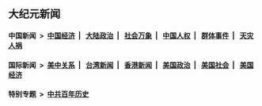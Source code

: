 ## 大纪元新闻

#### 中国新闻 &nbsp;>&nbsp; [中国经济](indexes/ncid283/README.md?04142045) &nbsp;| &nbsp; [大陆政治](indexes/ncid277/README.md?04142045) &nbsp;| &nbsp; [社会万象](indexes/ncid282/README.md?04142045) &nbsp;| &nbsp; [中国人权](indexes/ncid278/README.md?04142045) &nbsp;| &nbsp; [群体事件](indexes/ncid279/README.md?04142045) &nbsp;| &nbsp; [天灾人祸](indexes/ncid280/README.md?04142045)

#### 国际新闻 &nbsp;>&nbsp; [美中关系](indexes/nf1412576/README.md?04142045) &nbsp;| &nbsp; [台湾新闻](indexes/ncid1349361/README.md?04142045) &nbsp;| &nbsp; [香港新闻](indexes/ncid1349362/README.md?04142045) &nbsp;| &nbsp; [美国政治](indexes/ncid1078159/README.md?04142045) &nbsp;| &nbsp; [美国社会](indexes/ncid1078160/README.md?04142045) &nbsp;| &nbsp; [美国经济](indexes/ncid1078158/README.md?04142045)

#### 特别专题 &nbsp;>&nbsp; [中共百年历史](https://github.com/epoch-news/epoch-special/blob/master/README.md?04142045)  
